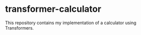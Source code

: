 # transformer-calculator
This repository contains my implementation of a calculator using Transformers. 
